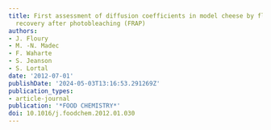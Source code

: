```yaml
---
title: First assessment of diffusion coefficients in model cheese by fluorescence
  recovery after photobleaching (FRAP)
authors:
- J. Floury
- M. -N. Madec
- F. Waharte
- S. Jeanson
- S. Lortal
date: '2012-07-01'
publishDate: '2024-05-03T13:16:53.291269Z'
publication_types:
- article-journal
publication: '*FOOD CHEMISTRY*'
doi: 10.1016/j.foodchem.2012.01.030
---
```

